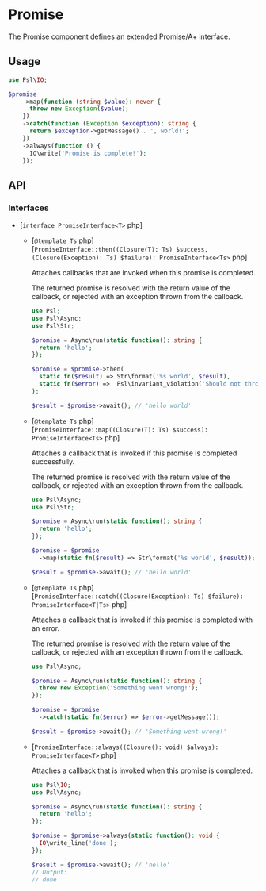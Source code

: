 # Promise

The Promise component defines an extended Promise/A+ interface.

## Usage

```php
use Psl\IO;

$promise
    ->map(function (string $value): never {
      throw new Exception($value);
    })
    ->catch(function (Exception $exception): string {
      return $exception->getMessage() . ', world!';
    })
    ->always(function () {
      IO\write('Promise is complete!');
    });
```

## API

### Interfaces

<div class="api-interfaces">

* [`interface PromiseInterface<T>` php]

  <div class="api-methods">
  
  * [`@template Ts` php] <br />
    [`PromiseInterface::then((Closure(T): Ts) $success, (Closure(Exception): Ts) $failure): PromiseInterface<Ts>` php]

    Attaches callbacks that are invoked when this promise is completed.

    The returned promise is resolved with the return value of the callback,
    or rejected with an exception thrown from the callback.

    ```php
    use Psl;
    use Psl\Async;
    use Psl\Str;

    $promise = Async\run(static function(): string {
      return 'hello';
    });

    $promise = $promise->then(
      static fn($result) => Str\format('%s world', $result),
      static fn($error) =>  Psl\invariant_violation('Should not throw.'),
    );

    $result = $promise->await(); // 'hello world'
    ```

  * [`@template Ts` php] <br />
    [`PromiseInterface::map((Closure(T): Ts) $success): PromiseInterface<Ts>` php]

    Attaches a callback that is invoked if this promise is completed successfully.

    The returned promise is resolved with the return value of the callback,
    or rejected with an exception thrown from the callback.

    ```php
    use Psl\Async;
    use Psl\Str;

    $promise = Async\run(static function(): string {
      return 'hello';
    });

    $promise = $promise
      ->map(static fn($result) => Str\format('%s world', $result));

    $result = $promise->await(); // 'hello world'
    ```

  * [`@template Ts` php] <br />
    [`PromiseInterface::catch((Closure(Exception): Ts) $failure): PromiseInterface<T|Ts>` php]

    Attaches a callback that is invoked if this promise is completed with an error.

    The returned promise is resolved with the return value of the callback,
    or rejected with an exception thrown from the callback.

    ```php
    use Psl\Async;

    $promise = Async\run(static function(): string {
      throw new Exception('Something went wrong!');
    });

    $promise = $promise
      ->catch(static fn($error) => $error->getMessage());

    $result = $promise->await(); // 'Something went wrong!'
    ```

  * [`PromiseInterface::always((Closure(): void) $always): PromiseInterface<T>` php]

    Attaches a callback that is invoked when this promise is completed.

    ```php
    use Psl\IO;
    use Psl\Async;

    $promise = Async\run(static function(): string {
      return 'hello';
    });

    $promise = $promise->always(static function(): void {
      IO\write_line('done');
    });

    $result = $promise->await(); // 'hello'
    // Output:
    // done
    ```

  </div>

</div>